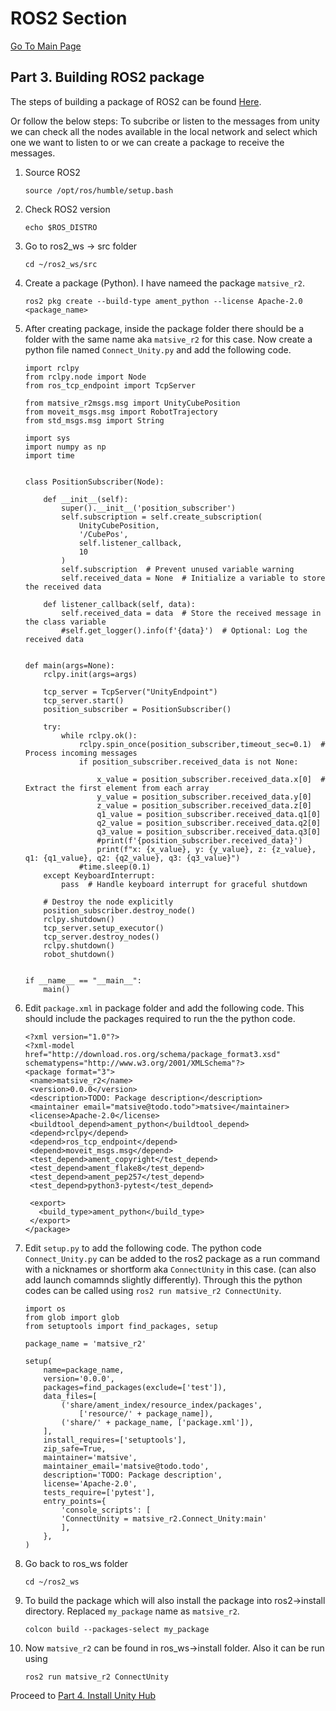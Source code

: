 # ROS2 Section
[Go To Main Page
](https://github.com/matsive/Unity_Robotics_ROS2_Messaging?tab=readme-ov-file)
## Part 3. Building ROS2 package 
The steps of building a package of ROS2 can be found [Here](https://docs.ros.org/en/humble/Tutorials/Beginner-Client-Libraries/Creating-Your-First-ROS2-Package.html).

Or follow the below steps:
To subcribe or listen to the messages from unity we can check all the nodes available in the local network and select which one we want to listen to or we can create a package to receive the messages.
1. Source ROS2
   ```
   source /opt/ros/humble/setup.bash
   ```
2. Check ROS2 version
   ```
   echo $ROS_DISTRO
   ```
3. Go to ros2_ws -> src folder
   ```
   cd ~/ros2_ws/src
   ```
4. Create a package (Python). I have nameed the package `matsive_r2`.
   ```
   ros2 pkg create --build-type ament_python --license Apache-2.0 <package_name>
   ```  
5. After creating package, inside the package folder there should be a folder with the same name aka `matsive_r2` for this case. Now create a python file named `Connect_Unity.py` and add the following code.
   ```
   import rclpy
   from rclpy.node import Node
   from ros_tcp_endpoint import TcpServer
   
   from matsive_r2msgs.msg import UnityCubePosition
   from moveit_msgs.msg import RobotTrajectory
   from std_msgs.msg import String

   import sys
   import numpy as np
   import time


   class PositionSubscriber(Node):

       def __init__(self):
           super().__init__('position_subscriber')
           self.subscription = self.create_subscription(
               UnityCubePosition,
               '/CubePos',
               self.listener_callback,
               10
           )
           self.subscription  # Prevent unused variable warning
           self.received_data = None  # Initialize a variable to store the received data

       def listener_callback(self, data):
           self.received_data = data  # Store the received message in the class variable
           #self.get_logger().info(f'{data}')  # Optional: Log the received data


   def main(args=None):
       rclpy.init(args=args)
   
       tcp_server = TcpServer("UnityEndpoint")
       tcp_server.start()
       position_subscriber = PositionSubscriber()   
    
       try:
           while rclpy.ok():
               rclpy.spin_once(position_subscriber,timeout_sec=0.1)  # Process incoming messages
               if position_subscriber.received_data is not None:
               
                   x_value = position_subscriber.received_data.x[0]  # Extract the first element from each array
                   y_value = position_subscriber.received_data.y[0]
                   z_value = position_subscriber.received_data.z[0]
                   q1_value = position_subscriber.received_data.q1[0]
                   q2_value = position_subscriber.received_data.q2[0]
                   q3_value = position_subscriber.received_data.q3[0]
                   #print(f'{position_subscriber.received_data}')
                   print(f"x: {x_value}, y: {y_value}, z: {z_value}, q1: {q1_value}, q2: {q2_value}, q3: {q3_value}")
               #time.sleep(0.1)
       except KeyboardInterrupt:
           pass  # Handle keyboard interrupt for graceful shutdown

       # Destroy the node explicitly
       position_subscriber.destroy_node()
       rclpy.shutdown()
       tcp_server.setup_executor()
       tcp_server.destroy_nodes()
       rclpy.shutdown()
       robot_shutdown()


   if __name__ == "__main__":
       main()
   ```
6. Edit `package.xml` in package folder and add the following code. This should include the packages required to run the the python code.
   ```   
   <?xml version="1.0"?>
   <?xml-model href="http://download.ros.org/schema/package_format3.xsd" schematypens="http://www.w3.org/2001/XMLSchema"?>
   <package format="3">
    <name>matsive_r2</name>
    <version>0.0.0</version>
    <description>TODO: Package description</description>
    <maintainer email="matsive@todo.todo">matsive</maintainer>
    <license>Apache-2.0</license>
    <buildtool_depend>ament_python</buildtool_depend>
    <depend>rclpy</depend>
    <depend>ros_tcp_endpoint</depend>
    <depend>moveit_msgs.msg</depend>
    <test_depend>ament_copyright</test_depend>
    <test_depend>ament_flake8</test_depend>
    <test_depend>ament_pep257</test_depend>
    <test_depend>python3-pytest</test_depend>
 
    <export>
      <build_type>ament_python</build_type>
    </export>
   </package>
   ```
7. Edit `setup.py` to add the following code. The python code `Connect_Unity.py` can be added to the ros2 package as a run command with a nicknames or shortform aka `ConnectUnity` in this case. (can also add launch comamnds slightly differently). Through this the python codes can be called using `ros2 run matsive_r2 ConnectUnity`.
   ```
   import os
   from glob import glob
   from setuptools import find_packages, setup

   package_name = 'matsive_r2'

   setup(
       name=package_name,
       version='0.0.0',
       packages=find_packages(exclude=['test']),
       data_files=[
           ('share/ament_index/resource_index/packages',
               ['resource/' + package_name]),
           ('share/' + package_name, ['package.xml']),
       ],
       install_requires=['setuptools'],
       zip_safe=True,
       maintainer='matsive',
       maintainer_email='matsive@todo.todo',
       description='TODO: Package description',
       license='Apache-2.0',
       tests_require=['pytest'],
       entry_points={
           'console_scripts': [
           'ConnectUnity = matsive_r2.Connect_Unity:main'
           ],
       },
   )
   ```
8. Go back to ros_ws folder
   ```
   cd ~/ros2_ws
   ```
9. To build the package which will also install the package into ros2->install directory. Replaced `my_package` name as `matsive_r2`.
   ```
   colcon build --packages-select my_package
   ```
10. Now `matsive_r2` can be found in ros_ws->install folder. Also it can be run using
    ```
    ros2 run matsive_r2 ConnectUnity
    ```

Proceed to [Part 4. Install Unity Hub](https://github.com/matsive/Unity_Robotics_ROS2/blob/main/Documentation/Unity%20Section/Part%204.%20Install%20Unity%20Hub.md)



